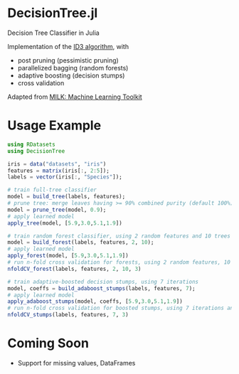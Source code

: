 DecisionTree.jl
========

Decision Tree Classifier in Julia

Implementation of the [ID3 algorithm](http://en.wikipedia.org/wiki/ID3_algorithm), with
* post pruning (pessimistic pruning)
* parallelized bagging (random forests)
* adaptive boosting (decision stumps)
* cross validation

Adapted from [MILK: Machine Learning Toolkit](https://github.com/luispedro/milk)

# Usage Example
```julia
using RDatasets
using DecisionTree

iris = data("datasets", "iris")
features = matrix(iris[:, 2:5]);
labels = vector(iris[:, "Species"]);

# train full-tree classifier
model = build_tree(labels, features);
# prune tree: merge leaves having >= 90% combined purity (default 100%)
model = prune_tree(model, 0.9);
# apply learned model
apply_tree(model, [5.9,3.0,5.1,1.9])

# train random forest classifier, using 2 random features and 10 trees
model = build_forest(labels, features, 2, 10);
# apply learned model
apply_forest(model, [5.9,3.0,5.1,1.9])
# run n-fold cross validation for forests, using 2 random features, 10 trees and 3 folds
nfoldCV_forest(labels, features, 2, 10, 3)

# train adaptive-boosted decision stumps, using 7 iterations
model, coeffs = build_adaboost_stumps(labels, features, 7);
# apply learned model
apply_adaboost_stumps(model, coeffs, [5.9,3.0,5.1,1.9])
# run n-fold cross validation for boosted stumps, using 7 iterations and 3 folds
nfoldCV_stumps(labels, features, 7, 3)
```

# Coming Soon

* Support for missing values, DataFrames
